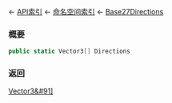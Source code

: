 ← [API索引](Api-Index) ← [命名空间索引](Namespace-Index) ← [Base27Directions](VRageMath.Base27Directions)

### 概要

```csharp
public static Vector3[] Directions
```



### 返回

[Vector3&#91&#93;](VRageMath.Vector3&#91&#93;)

